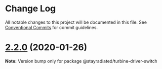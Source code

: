 # Change Log

All notable changes to this project will be documented in this file.
See [Conventional Commits](https://conventionalcommits.org) for commit guidelines.

# [2.2.0](https://github.com/stayradiated/turbine/compare/v2.1.0...v2.2.0) (2020-01-26)

**Note:** Version bump only for package @stayradiated/turbine-driver-switch

